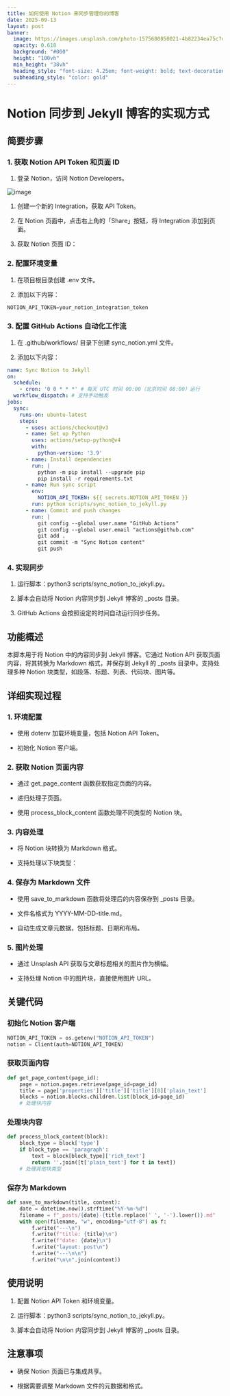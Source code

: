 ```yaml
---
title: 如何使用 Notion 来同步管理你的博客
date: 2025-09-13
layout: post
banner:
  image: https://images.unsplash.com/photo-1575680850021-4b82234ea75c?crop=entropy&cs=tinysrgb&fit=max&fm=jpg&ixid=M3w2OTIwMzJ8MHwxfHJhbmRvbXx8fHx8fHx8fDE3NTc3MzE3NDV8&ixlib=rb-4.1.0&q=80&w=1080
  opacity: 0.618
  background: "#000"
  height: "100vh"
  min_height: "38vh"
  heading_style: "font-size: 4.25em; font-weight: bold; text-decoration: underline"
  subheading_style: "color: gold"
---
```


# Notion 同步到 Jekyll 博客的实现方式

## 简要步骤

### 1. 获取 Notion API Token 和页面 ID

1. 登录 Notion，访问 Notion Developers。

![image](https://prod-files-secure.s3.us-west-2.amazonaws.com/a7a0cc5a-89b9-4cda-8686-1fba0ca52f40/d19c1afe-dea5-4312-9333-786b0ba83054/image.png?X-Amz-Algorithm=AWS4-HMAC-SHA256&X-Amz-Content-Sha256=UNSIGNED-PAYLOAD&X-Amz-Credential=ASIAZI2LB4663T2GMCIV%2F20250913%2Fus-west-2%2Fs3%2Faws4_request&X-Amz-Date=20250913T024905Z&X-Amz-Expires=3600&X-Amz-Security-Token=IQoJb3JpZ2luX2VjEMP%2F%2F%2F%2F%2F%2F%2F%2F%2F%2FwEaCXVzLXdlc3QtMiJHMEUCIQCFoonnUjq0WFzO3hBtgB16zICyjVCc4qYjfdtdF4XoFwIgebQV4ic8ckjPbmaAZepwIz4yTeFJtinzN7P4g1qBLl4q%2FwMIPBAAGgw2Mzc0MjMxODM4MDUiDPD1Q7hkzUnZA8zD4SrcAzS8%2BnaROaUV7FDaj45J16bZa9rav2BWVII9OJp6d%2Fx5GjY2fnt1JmqmTtYoe07Z%2BBj%2B5s4j%2FPVAbfd%2FoE1R3W15FaQsJUfWLQTN4KY%2FIxmyJTkZ5kz6Dq6siwjMEP5ynHTf%2FR8i4QL2TwM7W196H3%2Fe%2BvsxE0WiVO542sT5NP7m2whU61hVl2oCh5yjVSr54iKacA2hTolnR1Eb7LT9xpD2Vzm8VslxthyJzyIPJ9OB%2B2nHITgYQEM436pqE3B7H766un8vc8o%2BvaWRVb9nUEcZz0DdtcjPMk6KRLtAxhMAF1ARw5keviLJRtABXpLtF%2Ft4D7VGDG36PkYwrQ%2BsocWLUR%2Fb9zdes%2BqwjxgSy8VqjxjYPV5YI43UiuN%2FGiE72YHVC8%2B370UG0T3llbqQbXz7Yq%2BPo%2FOXVn68dukts6K4AhM%2BkcLrJBKVr0zEiDHAdCjZVe2rwf6mBdo%2BYmprsPUsW%2FnHtqvIMZayGWkpWLt4jB68vcWRLv5Tw%2BuNwmEIFpkRQwbj%2BxVX%2BXaEvNnjNloRf%2F4kURQzz8R5GgcKppEoivV50zvV%2BD922OZQ9wFhM3F7h0M3o2YD2VlXR0lwkyjfQ3yLFjOUvTvy1ppusrLeKDhHKXM5OnMTdV8tMPCzk8YGOqUBBcWLNI8BJGtf7wgk7XNf0vPfj%2B3SJqRdg2dh81nQclHwipcxDDt9Ombrwz4t7%2BC3EL0XsILwojCRMJkvVMwa2zZRV77zVncsbetBtp2nljoqwaySM00ZqRNjQ9nAmcq9j8qsV%2FGCKx3xLotuZb7w%2FC8gFpIDvr9WV0JNHYsV%2BRuKhVHXghi4bSTSGNgY7386GxxwVubyeZmVPivFbynEwG1A%2BXfd&X-Amz-Signature=100412a1fcbb83da5d233e56a9794d0c275c9e9e3109e9228df13c4ff6f77617&X-Amz-SignedHeaders=host&x-amz-checksum-mode=ENABLED&x-id=GetObject)

1. 创建一个新的 Integration，获取 API Token。

1. 在 Notion 页面中，点击右上角的「Share」按钮，将 Integration 添加到页面。

1. 获取 Notion 页面 ID：


### 2. 配置环境变量

1. 在项目根目录创建 .env 文件。

1. 添加以下内容：

```javascript
NOTION_API_TOKEN=your_notion_integration_token
```

### 3. 配置 GitHub Actions 自动化工作流

1. 在 .github/workflows/ 目录下创建 sync_notion.yml 文件。

1. 添加以下内容：

```yaml
name: Sync Notion to Jekyll
on:
  schedule:
    - cron: '0 0 * * *' # 每天 UTC 时间 00:00（北京时间 08:00）运行
  workflow_dispatch: # 支持手动触发
jobs:
  sync:
    runs-on: ubuntu-latest
    steps:
      - uses: actions/checkout@v3
      - name: Set up Python
        uses: actions/setup-python@v4
        with:
          python-version: '3.9'
      - name: Install dependencies
        run: |
          python -m pip install --upgrade pip
          pip install -r requirements.txt
      - name: Run sync script
        env:
          NOTION_API_TOKEN: ${{ secrets.NOTION_API_TOKEN }}
        run: python scripts/sync_notion_to_jekyll.py
      - name: Commit and push changes
        run: |
          git config --global user.name "GitHub Actions"
          git config --global user.email "actions@github.com"
          git add .
          git commit -m "Sync Notion content"
          git push
```

### 4. 实现同步

1. 运行脚本：python3 scripts/sync_notion_to_jekyll.py。

1. 脚本会自动将 Notion 内容同步到 Jekyll 博客的 _posts 目录。

1. GitHub Actions 会按照设定的时间自动运行同步任务。

## 功能概述

本脚本用于将 Notion 中的内容同步到 Jekyll 博客。它通过 Notion API 获取页面内容，将其转换为 Markdown 格式，并保存到 Jekyll 的 _posts 目录中。支持处理多种 Notion 块类型，如段落、标题、列表、代码块、图片等。

## 详细实现过程

### 1. 环境配置

- 使用 dotenv 加载环境变量，包括 Notion API Token。

- 初始化 Notion 客户端。

### 2. 获取 Notion 页面内容

- 通过 get_page_content 函数获取指定页面的内容。

- 递归处理子页面。

- 使用 process_block_content 函数处理不同类型的 Notion 块。

### 3. 内容处理

- 将 Notion 块转换为 Markdown 格式。

- 支持处理以下块类型：


### 4. 保存为 Markdown 文件

- 使用 save_to_markdown 函数将处理后的内容保存到 _posts 目录。

- 文件名格式为 YYYY-MM-DD-title.md。

- 自动生成文章元数据，包括标题、日期和布局。

### 5. 图片处理

- 通过 Unsplash API 获取与文章标题相关的图片作为横幅。

- 支持处理 Notion 中的图片块，直接使用图片 URL。

## 关键代码

### 初始化 Notion 客户端

```python
NOTION_API_TOKEN = os.getenv("NOTION_API_TOKEN")
notion = Client(auth=NOTION_API_TOKEN)
```

### 获取页面内容

```python
def get_page_content(page_id):
    page = notion.pages.retrieve(page_id=page_id)
    title = page['properties']['title']['title'][0]['plain_text']
    blocks = notion.blocks.children.list(block_id=page_id)
    # 处理块内容
```

### 处理块内容

```python
def process_block_content(block):
    block_type = block['type']
    if block_type == 'paragraph':
        text = block[block_type]['rich_text']
        return ''.join([t['plain_text'] for t in text])
    # 处理其他块类型
```

### 保存为 Markdown

```python
def save_to_markdown(title, content):
    date = datetime.now().strftime("%Y-%m-%d")
    filename = f"_posts/{date}-{title.replace(' ', '-').lower()}.md"
    with open(filename, "w", encoding="utf-8") as f:
        f.write("---\n")
        f.write(f"title: {title}\n")
        f.write(f"date: {date}\n")
        f.write("layout: post\n")
        f.write("---\n\n")
        f.write("\n\n".join(content))
```

## 使用说明

1. 配置 Notion API Token 和环境变量。

1. 运行脚本：python3 scripts/sync_notion_to_jekyll.py。

1. 脚本会自动将 Notion 内容同步到 Jekyll 博客的 _posts 目录。

## 注意事项

- 确保 Notion 页面已与集成共享。

- 根据需要调整 Markdown 文件的元数据和格式。